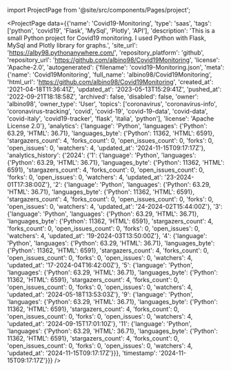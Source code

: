 
import ProjectPage from '@site/src/components/Pages/project';

<ProjectPage
    data={{'name': 'Covid19-Monitoring', 'type': 'saas', 'tags': ['python', 'covid19', 'Flask', 'MySql', 'Plotly', 'API'], 'description': 'This is a small Python project for Covid19 monitoring. I used Python with Flask, MySql and Plotly library for graphs.', 'site_url': 'https://alby98.pythonanywhere.com/', 'repository_platform': 'github', 'repository_url': 'https://github.com/albino98/Covid19Monitoring', 'license': 'Apache-2.0', 'autogenerated': {'filename': 'covid19-Monitoring.json', 'meta': {'name': 'Covid19Monitoring', 'full_name': 'albino98/Covid19Monitoring', 'html_url': 'https://github.com/albino98/Covid19Monitoring', 'created_at': '2021-04-18T11:36:41Z', 'updated_at': '2023-05-13T15:29:41Z', 'pushed_at': '2022-09-21T18:18:58Z', 'archived': false, 'disabled': false, 'owner': 'albino98', 'owner_type': 'User', 'topics': ['coronavirus', 'coronavirus-info', 'coronavirus-tracking', 'covid', 'covid-19', 'covid-19-data', 'covid-data', 'covid-italy', 'covid19-tracker', 'flask', 'italia', 'python'], 'license': 'Apache License 2.0'}, 'analytics': {'language': 'Python', 'languages': {'Python': 63.29, 'HTML': 36.71}, 'languages_byte': {'Python': 11362, 'HTML': 6591}, 'stargazers_count': 4, 'forks_count': 0, 'open_issues_count': 0, 'forks': 0, 'open_issues': 0, 'watchers': 4, 'updated_at': '2024-11-15T09:17:17Z'}, 'analytics_history': {'2024': {'1': {'language': 'Python', 'languages': {'Python': 63.29, 'HTML': 36.71}, 'languages_byte': {'Python': 11362, 'HTML': 6591}, 'stargazers_count': 4, 'forks_count': 0, 'open_issues_count': 0, 'forks': 0, 'open_issues': 0, 'watchers': 4, 'updated_at': '23-2024-01T17:38:00Z'}, '2': {'language': 'Python', 'languages': {'Python': 63.29, 'HTML': 36.71}, 'languages_byte': {'Python': 11362, 'HTML': 6591}, 'stargazers_count': 4, 'forks_count': 0, 'open_issues_count': 0, 'forks': 0, 'open_issues': 0, 'watchers': 4, 'updated_at': '24-2024-02T15:44:00Z'}, '3': {'language': 'Python', 'languages': {'Python': 63.29, 'HTML': 36.71}, 'languages_byte': {'Python': 11362, 'HTML': 6591}, 'stargazers_count': 4, 'forks_count': 0, 'open_issues_count': 0, 'forks': 0, 'open_issues': 0, 'watchers': 4, 'updated_at': '19-2024-03T13:50:00Z'}, '4': {'language': 'Python', 'languages': {'Python': 63.29, 'HTML': 36.71}, 'languages_byte': {'Python': 11362, 'HTML': 6591}, 'stargazers_count': 4, 'forks_count': 0, 'open_issues_count': 0, 'forks': 0, 'open_issues': 0, 'watchers': 4, 'updated_at': '17-2024-04T16:42:00Z'}, '5': {'language': 'Python', 'languages': {'Python': 63.29, 'HTML': 36.71}, 'languages_byte': {'Python': 11362, 'HTML': 6591}, 'stargazers_count': 4, 'forks_count': 0, 'open_issues_count': 0, 'forks': 0, 'open_issues': 0, 'watchers': 4, 'updated_at': '2024-05-18T13:53:03Z'}, '9': {'language': 'Python', 'languages': {'Python': 63.29, 'HTML': 36.71}, 'languages_byte': {'Python': 11362, 'HTML': 6591}, 'stargazers_count': 4, 'forks_count': 0, 'open_issues_count': 0, 'forks': 0, 'open_issues': 0, 'watchers': 4, 'updated_at': '2024-09-15T17:01:10Z'}, '11': {'language': 'Python', 'languages': {'Python': 63.29, 'HTML': 36.71}, 'languages_byte': {'Python': 11362, 'HTML': 6591}, 'stargazers_count': 4, 'forks_count': 0, 'open_issues_count': 0, 'forks': 0, 'open_issues': 0, 'watchers': 4, 'updated_at': '2024-11-15T09:17:17Z'}}}, 'timestamp': '2024-11-15T09:17:17Z'}}}
/>
